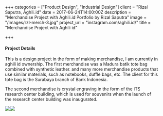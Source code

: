 +++
categories = ["Product Design", "Industrial Design"]
client = "Rizal Saputra, Aghili.id"
date = 2017-06-24T14:00:00Z
description = "Merchandise Project with Aghili.id Portfolio by Rizal Saputra"
image = "/images/rzl-merch-3.jpg"
project_url = "instagram.com/aghili.id/"
title = "Merchandise Project with Aghili id"

+++
#### Project Details

This is a design project in the form of making merchandise, I am currently in aghili id ownership. The first merchandise was a Madura batik tote bag combined with synthetic leather. and many more merchandise products that use similar materials, such as notebooks, duffle bags, etc. The client for this tote bag is the Surabaya branch of Bank Indonesia.

The second merchandise is crystal engraving in the form of the ITS research center building, which is used for souvenirs when the launch of the research center building was inaugurated.

![](/images/rzl-merch-1.jpg)![](/images/rzl-merch-2.jpg)